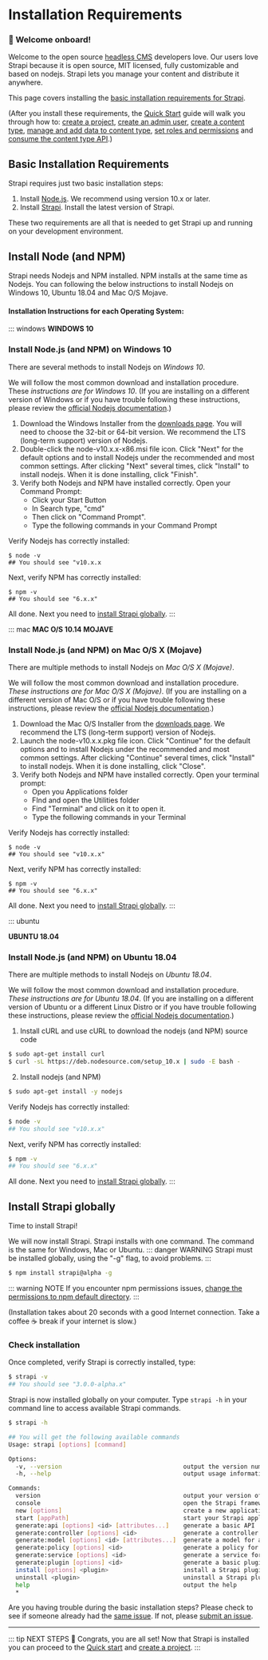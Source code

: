 # Installation Requirements

### 👋 Welcome onboard!

Welcome to the open source [headless CMS](https://strapi.io) developers love. Our users love Strapi because it is open source, MIT licensed, fully customizable and based on nodejs. Strapi lets you manage your content and distribute it anywhere.

This page covers installing the [basic installation requirements for Strapi](#basic-installation-requirements).

(After you install these requirements, the [Quick Start](/3.x.x/getting-started/quick-start.html) guide will walk you through how to: [create a project](quick-start.html#_1-create-a-project), [create an admin user](quick-start.html#_2-create-an-admin-user), [create a content type](quick-start.html#_3-create-a-content-type), [manage and add data to content type](quick-start.html#_4-manage-and-add-data-to-content-type), [set roles and permissions](quick-start.html#_5-set-roles-and-permissions) and [consume the content type API](quick-start.html#_6-consume-the-content-type-api).)

## Basic Installation Requirements

Strapi requires just two basic installation steps:

1. Install [Node.js](https://nodejs.org). We recommend using version 10.x or later.
2. Install [Strapi](https://strapi.io). Install the latest version of Strapi.

These two requirements are all that is needed to get Strapi up and running on your development environment.

## Install Node (and NPM)

Strapi needs Nodejs and NPM installed. NPM installs at the same time as Nodejs. You can following the below instructions to install Nodejs on Windows 10, Ubuntu 18.04 and Mac O/S Mojave.

#### Installation Instructions for each Operating System:

::: windows
**WINDOWS 10**

### Install Node.js (and NPM) on Windows 10

There are several methods to install Nodejs on _Windows 10_.

We will follow the most common download and installation procedure. These _instructions are for Windows 10_. (If you are installing on a different version of Windows or if you have trouble following these instructions, please review the [official Nodejs documentation](https://nodejs.org/en/docs/).)

1. Download the Windows Installer from the [downloads page](https://nodejs.org/en/download/). You will need to choose the 32-bit or 64-bit version. We recommend the LTS (long-term support) version of Nodejs.
2. Double-click the node-v10.x.x-x86.msi file icon. Click "Next" for the default options and to install Nodejs under the recommended and most common settings. After clicking "Next" several times, click "Install" to install nodejs. When it is done installing, click "Finish".
3. Verify both Nodejs and NPM have installed correctly. Open your Command Prompt:
   - Click your Start Button
   - In Search type, "cmd"
   - Then click on "Command Prompt".
   - Type the following commands in your Command Prompt

Verify Nodejs has correctly installed:

```shell
$ node -v
## You should see "v10.x.x
```

Next, verify NPM has correctly installed:

```shell
$ npm -v
## You should see "6.x.x"
```

All done. Next you need to [install Strapi globally](#install-strapi-globally).
:::

::: mac
**MAC O/S 10.14 MOJAVE**

### Install Node.js (and NPM) on Mac O/S X (Mojave)

There are multiple methods to install Nodejs on _Mac O/S X (Mojave)_.

We will follow the most common download and installation procedure. _These instructions are for Mac O/S X (Mojave)_. (If you are installing on a different version of Mac O/S or if you have trouble following these instructions, please review the [official Nodejs documentation](https://nodejs.org/en/docs/).)

1. Download the Mac O/S Installer from the [downloads page](https://nodejs.org/en/download/). We recommend the LTS (long-term support) version of Nodejs.
2. Launch the node-v10.x.x.pkg file icon. Click "Continue" for the default options and to install Nodejs under the recommended and most common settings. After clicking "Continue" several times, click "Install" to install nodejs. When it is done installing, click "Close".
3. Verify both Nodejs and NPM have installed correctly. Open your terminal prompt:
   - Open you Applications folder
   - FInd and open the Utilities folder
   - Find "Terminal" and click on it to open it.
   - Type the following commands in your Terminal

Verify Nodejs has correctly installed:

```terminal
$ node -v
## You should see "v10.x.x"
```

Next, verify NPM has correctly installed:

```terminal
$ npm -v
## You should see "6.x.x"
```

All done. Next you need to [install Strapi globally](#install-strapi-globally).
:::

::: ubuntu

**UBUNTU 18.04**

### Install Node.js (and NPM) on Ubuntu 18.04

There are multiple methods to install Nodejs on _Ubuntu 18.04_.

We will follow the most common download and installation procedure. _These instructions are for Ubuntu 18.04_. (If you are installing on a different version of Ubuntu or a different Linux Distro or if you have trouble following these instructions, please review the [official Nodejs documentation](https://nodejs.org/en/docs/).)

1. Install cURL and use cURL to download the nodejs (and NPM) source code

```bash
$ sudo apt-get install curl
$ curl -sL https://deb.nodesource.com/setup_10.x | sudo -E bash -
```

2. Install nodejs (and NPM)

```bash
$ sudo apt-get install -y nodejs
```

Verify Nodejs has correctly installed:

```bash
$ node -v
## You should see "v10.x.x"
```

Next, verify NPM has correctly installed:

```bash
$ npm -v
## You should see "6.x.x"
```

All done. Next you need to [install Strapi globally](#install-strapi-globally).
:::

## Install Strapi globally

Time to install Strapi!

We will now install Strapi. Strapi installs with one command. The command is the same for Windows, Mac or Ubuntu.
::: danger WARNING
Strapi must be installed globally, using the "-g" flag, to avoid problems.
:::

```bash
$ npm install strapi@alpha -g
```

::: warning NOTE
If you encounter npm permissions issues, [change the permissions to npm default directory](https://docs.npmjs.com/getting-started/fixing-npm-permissions#option-1-change-the-permission-to-npms-default-directory).
:::

(Installation takes about 20 seconds with a good Internet connection. Take a coffee ☕️ break if your internet is slow.)

### Check installation

Once completed, verify Strapi is correctly installed, type:

```bash
$ strapi -v
## You should see "3.0.0-alpha.x"
```

Strapi is now installed globally on your computer. Type `strapi -h` in your command line to access available Strapi commands.

```bash
$ strapi -h

## You will get the following available commands
Usage: strapi [options] [command]

Options:
  -v, --version                                  output the version number
  -h, --help                                     output usage information

Commands:
  version                                        output your version of Strapi
  console                                        open the Strapi framework console
  new [options]                                  create a new application
  start [appPath]                                start your Strapi application
  generate:api [options] <id> [attributes...]    generate a basic API
  generate:controller [options] <id>             generate a controller for an API
  generate:model [options] <id> [attributes...]  generate a model for an API
  generate:policy [options] <id>                 generate a policy for an API
  generate:service [options] <id>                generate a service for an API
  generate:plugin [options] <id>                 generate a basic plugin
  install [options] <plugin>                     install a Strapi plugin
  uninstall <plugin>                             uninstall a Strapi plugin
  help                                           output the help
  *
```

Are you having trouble during the basic installation steps? Please check to see if someone already had the [same issue](https://github.com/strapi/strapi/issues). If not, please [submit an issue](https://github.com/strapi/strapi/issues/new).

---

::: tip NEXT STEPS
👏 Congrats, you are all set! Now that Strapi is installed you can proceed to the [Quick start](/3.x.x/getting-started/quick-start.html) and [create a project](quick-start.md#_1-create-a-project).
:::
